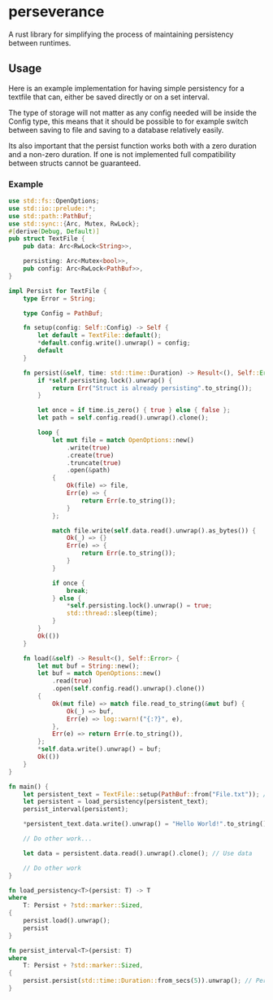# perseverance

A rust library for simplifying the process of maintaining persistency between runtimes.

## Usage

Here is an example implementation for having simple persistency for a textfile that can,
either be saved directly or on a set interval.

The type of storage will not matter as any config needed will be inside the Config type,
this means that it should be possible to for example switch between saving to file and
saving to a database relatively easily.

Its also important that the persist function works both with a zero duration and a non-zero
duration. If one is not implemented full compatibility between structs cannot be guaranteed.

### Example

```rust
use std::fs::OpenOptions;
use std::io::prelude::*;
use std::path::PathBuf;
use std::sync::{Arc, Mutex, RwLock};
#[derive(Debug, Default)]
pub struct TextFile {
    pub data: Arc<RwLock<String>>,

    persisting: Arc<Mutex<bool>>,
    pub config: Arc<RwLock<PathBuf>>,
}

impl Persist for TextFile {
    type Error = String;

    type Config = PathBuf;

    fn setup(config: Self::Config) -> Self {
        let default = TextFile::default();
        *default.config.write().unwrap() = config;
        default
    }

    fn persist(&self, time: std::time::Duration) -> Result<(), Self::Error> {
        if *self.persisting.lock().unwrap() {
            return Err("Struct is already persisting".to_string());
        }

        let once = if time.is_zero() { true } else { false };
        let path = self.config.read().unwrap().clone();

        loop {
            let mut file = match OpenOptions::new()
                .write(true)
                .create(true)
                .truncate(true)
                .open(&path)
            {
                Ok(file) => file,
                Err(e) => {
                    return Err(e.to_string());
                }
            };

            match file.write(self.data.read().unwrap().as_bytes()) {
                Ok(_) => {}
                Err(e) => {
                    return Err(e.to_string());
                }
            }

            if once {
                break;
            } else {
                *self.persisting.lock().unwrap() = true;
                std::thread::sleep(time);
            }
        }
        Ok(())
    }

    fn load(&self) -> Result<(), Self::Error> {
        let mut buf = String::new();
        let buf = match OpenOptions::new()
            .read(true)
            .open(self.config.read().unwrap().clone())
        {
            Ok(mut file) => match file.read_to_string(&mut buf) {
                Ok(_) => buf,
                Err(e) => log::warn!("{:?}", e),
            },
            Err(e) => return Err(e.to_string()),
        };
        *self.data.write().unwrap() = buf;
        Ok(())
    }
}

fn main() {
    let persistent_text = TextFile::setup(PathBuf::from("File.txt")); // Setup struct
    let persistent = load_persistency(persistent_text);
    persist_interval(persistent);

    *persistent_text.data.write().unwrap() = "Hello World!".to_string(); // Change Data again, will persist winin 5 seconds

    // Do other work...

    let data = persistent.data.read().unwrap().clone(); // Use data

    // Do other work
}

fn load_persistency<T>(persist: T) -> T
where
    T: Persist + ?std::marker::Sized,
{
    persist.load().unwrap();
    persist
}

fn persist_interval<T>(persist: T)
where
    T: Persist + ?std::marker::Sized,
{
    persist.persist(std::time::Duration::from_secs(5)).unwrap(); // Persist Data every 5 seconds
}
```
